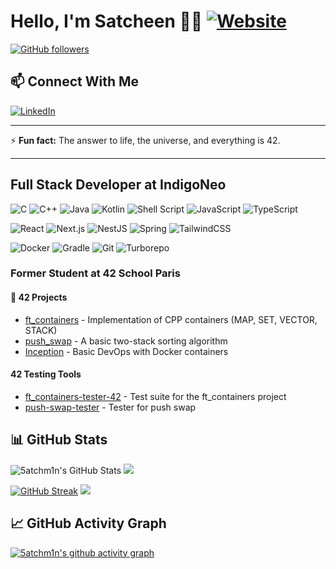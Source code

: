 # Hello, I'm Satcheen 👨‍💻 [![Website](https://img.shields.io/badge/Website-satcheen.io-blue)](https://satcheen.io/)
[![GitHub followers](https://img.shields.io/github/followers/5atchm1n?label=Follow&style=social)](https://github.com/5atchm1n)

## 📫 Connect With Me
[![LinkedIn](https://img.shields.io/badge/LinkedIn-0077B5?style=for-the-badge&logo=linkedin&logoColor=white)](https://www.linkedin.com/in/satcheen-shakya/)

---

⚡ **Fun fact:** The answer to life, the universe, and everything is 42.

---

## Full Stack Developer at IndigoNeo

![C](https://img.shields.io/badge/-C-00599C?style=flat-square&logo=c)
![C++](https://img.shields.io/badge/-C++-00599C?style=flat-square&logo=c%2B%2B)
![Java](https://img.shields.io/badge/-Java-ED8B00?style=flat-square&logo=openjdk&logoColor=white)
![Kotlin](https://img.shields.io/badge/-Kotlin-7F52FF?style=flat-square&logo=kotlin&logoColor=white)
![Shell Script](https://img.shields.io/badge/-Shell_Script-121011?style=flat-square&logo=gnu-bash)
![JavaScript](https://img.shields.io/badge/-JavaScript-F7DF1E?style=flat-square&logo=javascript&logoColor=black)
![TypeScript](https://img.shields.io/badge/-TypeScript-3178C6?style=flat-square&logo=typescript&logoColor=white)


![React](https://img.shields.io/badge/-React-61DAFB?style=flat-square&logo=react&logoColor=black)
![Next.js](https://img.shields.io/badge/-Next.js-000000?style=flat-square&logo=next.js&logoColor=white)
![NestJS](https://img.shields.io/badge/-NestJS-E0234E?style=flat-square&logo=nestjs&logoColor=white)
![Spring](https://img.shields.io/badge/-Spring-6DB33F?style=flat-square&logo=spring&logoColor=white)
![TailwindCSS](https://img.shields.io/badge/-TailwindCSS-06B6D4?style=flat-square&logo=tailwindcss&logoColor=white)


![Docker](https://img.shields.io/badge/-Docker-2496ED?style=flat-square&logo=docker&logoColor=white)
![Gradle](https://img.shields.io/badge/-Gradle-02303A?style=flat-square&logo=gradle&logoColor=white)
![Git](https://img.shields.io/badge/-Git-F05032?style=flat-square&logo=git&logoColor=white)
![Turborepo](https://img.shields.io/badge/-Turborepo-000000?style=flat-square&logo=turborepo&logoColor=white)

### Former Student at 42 School Paris
#### 🚀 42 Projects

- [ft_containers](https://github.com/5atchm1n/ft_containers) - Implementation of CPP containers (MAP, SET, VECTOR, STACK)
- [push_swap](https://github.com/5atchm1n/push_swap) - A basic two-stack sorting algorithm
- [Inception](https://github.com/5atchm1n/Inception) - Basic DevOps with Docker containers

#### 42 Testing Tools
- [ft_containers-tester-42](https://github.com/5atchm1n/ft_containers-tester-42) - Test suite for the ft_containers project
- [push-swap-tester](https://github.com/5atchm1n/push-swap-tester) - Tester for push swap

## 📊 GitHub Stats

<!-- Option 2: Enhanced GitHub Readme Stats with token access (for private repos) -->
<img src="https://github-readme-stats-sigma-five.vercel.app/api?username=5atchm1n&show_icons=true&count_private=true&include_all_commits=true&theme=dracula" alt="5atchm1n's GitHub Stats" />  <img src="https://github-profile-summary-cards.vercel.app/api/cards/repos-per-language?username=5atchm1n&theme=dracula" />


<!-- Option 5: Better Stats Display -->

[![GitHub Streak](https://github-readme-streak-stats.herokuapp.com/?user=5atchm1n&theme=dracula)](https://git.io/streak-stats)  <img src="https://github-profile-summary-cards.vercel.app/api/cards/most-commit-language?username=5atchm1n&theme=dracula" />

## 📈 GitHub Activity Graph
[![5atchm1n's github activity graph](https://github-readme-activity-graph.vercel.app/graph?username=5atchm1n&theme=dracula)](https://github.com/ashutosh00710/github-readme-activity-graph)

